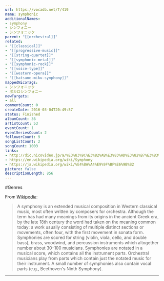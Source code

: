 ```yaml
---
url: https://vocadb.net/T/419
name: symphonic
additionalNames: 
- symphony
- シンフォニー
- シンフォニック
parent: "[[orchestral]]"
related:
- "[[classical]]"
- "[[progressive-music]]"
- "[[string-quartet]]"
- "[[symphonic-metal]]"
- "[[symphonic-rock]]"
- "[[voice-type]]"
- "[[western-opera]]"
- "[[hatsune-miku-symphony]]"
mappedNicoTags:
- シンフォニック
- ボカロシンフォニー
newTargets:
- all
commentCount: 0
createDate: 2016-03-04T20:49:57
status: Finished
albumCount: 36
artistCount: 53
eventCount: 1
eventSeriesCount: 2
followerCount: 9
songListCount: 2
songCount: 1003
links: 
- http://dic.nicovideo.jp/a/%E3%83%9C%E3%82%AB%E3%83%AD%E3%82%B7%E3%83%B3%E3%83%95%E3%82%A9%E3%83%8B%E3%83%BC
- https://en.wikipedia.org/wiki/Symphony
- https://ja.wikipedia.org/wiki/%E4%BA%A4%E9%9F%BF%E6%9B%B2
picture: false
descriptionLength: 856
---
```


#Genres

From [Wikipedia]():
> A symphony is an extended musical composition in Western classical music, most often written by composers for orchestra. Although the term has had many meanings from its origins in the ancient Greek era, by the late 18th century the word had taken on the meaning common today: a work usually consisting of multiple distinct sections or movements, often four, with the first movement in sonata form. Symphonies are scored for string (violin, viola, cello, and double bass), brass, woodwind, and percussion instruments which altogether number about 30–100 musicians. Symphonies are notated in a musical score, which contains all the instrument parts. Orchestral musicians play from parts which contain just the notated music for their instrument. A small number of symphonies also contain vocal parts (e.g., Beethoven's Ninth Symphony).

---

